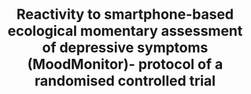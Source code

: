 --- 
abstract: '' 
authors: 
 - W van Ballegooijen
 -  J Ruwaard
 -  E Karyotaki
 -  admin
 -  JH Smit
 -  H Riper
doi: '' 
featured: false 
publication: '*BMC psychiatry*, 138' 
publication_short: '' 
publishDate: '2016-01-01' 
title: 'Reactivity to smartphone-based ecological momentary assessment of depressive symptoms (MoodMonitor)- protocol of a randomised controlled trial' 
url_code: '' 
url_dataset: '' 
url_pdf: '' 
url_poster: '' 
url_project: '' 
url_slides: '' 
url_source: '' 
url_video: '' 
---
